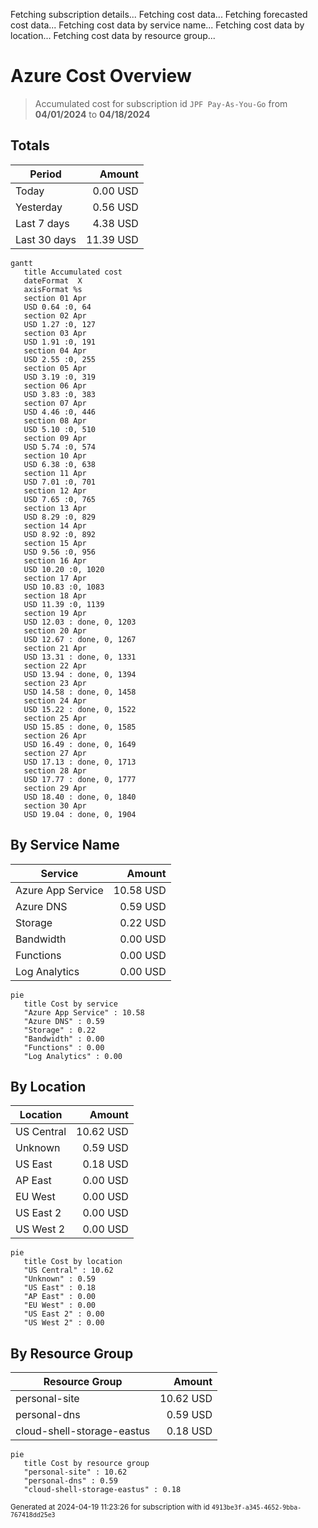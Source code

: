 Fetching subscription details...
Fetching cost data...
Fetching forecasted cost data...
Fetching cost data by service name...
Fetching cost data by location...
Fetching cost data by resource group...
# Azure Cost Overview

> Accumulated cost for subscription id `JPF Pay-As-You-Go` from **04/01/2024** to **04/18/2024**

## Totals

|Period|Amount|
|---|---:|
|Today|0.00 USD|
|Yesterday|0.56 USD|
|Last 7 days|4.38 USD|
|Last 30 days|11.39 USD|

```mermaid
gantt
   title Accumulated cost
   dateFormat  X
   axisFormat %s
   section 01 Apr
   USD 0.64 :0, 64
   section 02 Apr
   USD 1.27 :0, 127
   section 03 Apr
   USD 1.91 :0, 191
   section 04 Apr
   USD 2.55 :0, 255
   section 05 Apr
   USD 3.19 :0, 319
   section 06 Apr
   USD 3.83 :0, 383
   section 07 Apr
   USD 4.46 :0, 446
   section 08 Apr
   USD 5.10 :0, 510
   section 09 Apr
   USD 5.74 :0, 574
   section 10 Apr
   USD 6.38 :0, 638
   section 11 Apr
   USD 7.01 :0, 701
   section 12 Apr
   USD 7.65 :0, 765
   section 13 Apr
   USD 8.29 :0, 829
   section 14 Apr
   USD 8.92 :0, 892
   section 15 Apr
   USD 9.56 :0, 956
   section 16 Apr
   USD 10.20 :0, 1020
   section 17 Apr
   USD 10.83 :0, 1083
   section 18 Apr
   USD 11.39 :0, 1139
   section 19 Apr
   USD 12.03 : done, 0, 1203
   section 20 Apr
   USD 12.67 : done, 0, 1267
   section 21 Apr
   USD 13.31 : done, 0, 1331
   section 22 Apr
   USD 13.94 : done, 0, 1394
   section 23 Apr
   USD 14.58 : done, 0, 1458
   section 24 Apr
   USD 15.22 : done, 0, 1522
   section 25 Apr
   USD 15.85 : done, 0, 1585
   section 26 Apr
   USD 16.49 : done, 0, 1649
   section 27 Apr
   USD 17.13 : done, 0, 1713
   section 28 Apr
   USD 17.77 : done, 0, 1777
   section 29 Apr
   USD 18.40 : done, 0, 1840
   section 30 Apr
   USD 19.04 : done, 0, 1904
```

## By Service Name

|Service|Amount|
|---|---:|
|Azure App Service|10.58 USD|
|Azure DNS|0.59 USD|
|Storage|0.22 USD|
|Bandwidth|0.00 USD|
|Functions|0.00 USD|
|Log Analytics|0.00 USD|

```mermaid
pie
   title Cost by service
   "Azure App Service" : 10.58
   "Azure DNS" : 0.59
   "Storage" : 0.22
   "Bandwidth" : 0.00
   "Functions" : 0.00
   "Log Analytics" : 0.00
```

## By Location

|Location|Amount|
|---|---:|
|US Central|10.62 USD|
|Unknown|0.59 USD|
|US East|0.18 USD|
|AP East|0.00 USD|
|EU West|0.00 USD|
|US East 2|0.00 USD|
|US West 2|0.00 USD|

```mermaid
pie
   title Cost by location
   "US Central" : 10.62
   "Unknown" : 0.59
   "US East" : 0.18
   "AP East" : 0.00
   "EU West" : 0.00
   "US East 2" : 0.00
   "US West 2" : 0.00
```

## By Resource Group

|Resource Group|Amount|
|---|---:|
|personal-site|10.62 USD|
|personal-dns|0.59 USD|
|cloud-shell-storage-eastus|0.18 USD|

```mermaid
pie
   title Cost by resource group
   "personal-site" : 10.62
   "personal-dns" : 0.59
   "cloud-shell-storage-eastus" : 0.18
```

<sup>Generated at 2024-04-19 11:23:26 for subscription with id `4913be3f-a345-4652-9bba-767418dd25e3`</sup>
